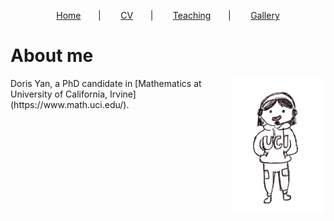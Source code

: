 <p align="center"> 
    <a href="https://dyan233.github.io">Home</a>
     &nbsp;&nbsp;&nbsp;&nbsp;&nbsp;&nbsp;|&nbsp;&nbsp;&nbsp; &nbsp;&nbsp;&nbsp;
    <a href="https://dyan233.github.io/CV">CV</a>
     &nbsp;&nbsp;&nbsp;&nbsp;&nbsp;&nbsp;|&nbsp;&nbsp;&nbsp; &nbsp;&nbsp;&nbsp;
    <a href="https://dyan233.github.io/teaching">Teaching</a>
     &nbsp;&nbsp;&nbsp;&nbsp;&nbsp;&nbsp;|&nbsp;&nbsp;&nbsp; &nbsp;&nbsp;&nbsp;
    <a href="https://dyan233.github.io/gallery">Gallery</a>
</p>



# About me 

<img align="right" width="30%" src="/images/logo_transparant.png">
Doris Yan, a PhD candidate in [Mathematics at University of California, Irvine](https://www.math.uci.edu/). 

